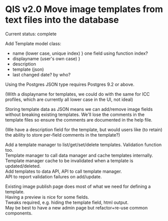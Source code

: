 QIS v2.0 Move image templates from text files into the database
===============================================================

Current status: complete

Add Template model class:

* name (lower case, unique index)     } one field using function index?
* displayname (user's own case)       }
* description
* template (json)
* last changed date? by who?

Using the Postgres JSON type requires Postgres 9.2 or above.

(With a displayname for templates, we could do with the same for ICC profiles,
 which are currently all lower case in the UI, not ideal)

Storing template data as JSON means we can add/remove image fields without breaking
existing templates. We'll lose the comments in the template files so ensure the
comments are documented in the help file.

(We have a description field for the template, but would users like (to retain)
 the ability to store per-field comments in the template?)

Add a template manager to list/get/set/delete templates. Validation function too.  
Template manager to call data manager and cache templates internally.  
Template manager cache to be invalidated when a template is updated/deleted.  
Add templates to data API, API to call template manager.  
API to report validation failures on add/update.  

Existing image publish page does most of what we need for defining a template.  
Having a preview is nice for some fields.  
Tweaks required, e.g. hiding the template field, html output.  
May be best to have a new admin page but refactor+re-use common components.  
